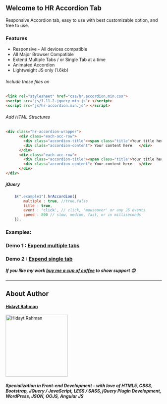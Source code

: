## Welcome to HR Accordion Tab

Responsive Accordion tab, easy to use with best customizable option, and free to use.

### Features
- Responsive  - All devices compatible
- All Major Browser Compatible
- Extend Multiple Tabs / or Single Tab at a time
- Animated Accordion
- Lightweight JS only (1.6kb)

###### Include these files on <head>
```html
<link rel="stylesheet" href="css/hr.accordion.min.css">
<script src="js/1.11.2.jquery.min.js"> </script>
<script src="js/hr-accordion.min.js"> </script>
```
###### Add HTML Structures
```html
<div class="hr-accordion-wrapper">
	  <div class="each-acc-row">
		<div class="accordion-title"><span class="title">Your title here</span></div>
		<div class="accordion-content"> Your content here	</div>
	  </div>
	  <div class="each-acc-row">
		<div class="accordion-title"><span class="title">Your title here</span></div>
		<div class="accordion-content"> Your content here	</div>
	  </div>
</div>
```
	
##### jQuery
```javascript
	$(".example1").hrAccordion({ 
		multiple : true, //true,false
		title : true,
		event : 'click', // click, 'mouseover' or any JS events
		speed : 800 // slow, medium, fast, or in milliseconds
	});
```


### Examples:

### Demo 1 : [Expend multiple tabs](https://hidaytrahman.github.io/hr-accordion-tab/examples/example-expend-multiple-tabs.html)

### Demo 2 : [Expend single tab](https://hidaytrahman.github.io/hr-accordion-tab/examples/example-expend-single-tab.html)

##### If you like my work [buy me a cup of coffee](https://www.paypal.me/hidaytrahman/3) to show support 😊

-----

## About Author
#### [Hidayt Rahman](https://hidaytrahman.github.io)
[<img src="http://3.bp.blogspot.com/-P6zv8mcaGNg/VNmu3WS2jVI/AAAAAAAAAtI/TQWuAqRjoho/s1600/10636338_824524644274055_5472924459450144007_n.jpg" height="200" alt="Hidayt Rahman">](https://hidaytrahman.github.io)

##### Specialization in Front-end Development - with love of HTML5, CSS3, Bootstrap, JQuery / JavaScript, LESS / SASS, jQuery Plugin Development, WordPress, JSON, OOJS, Angular JS
